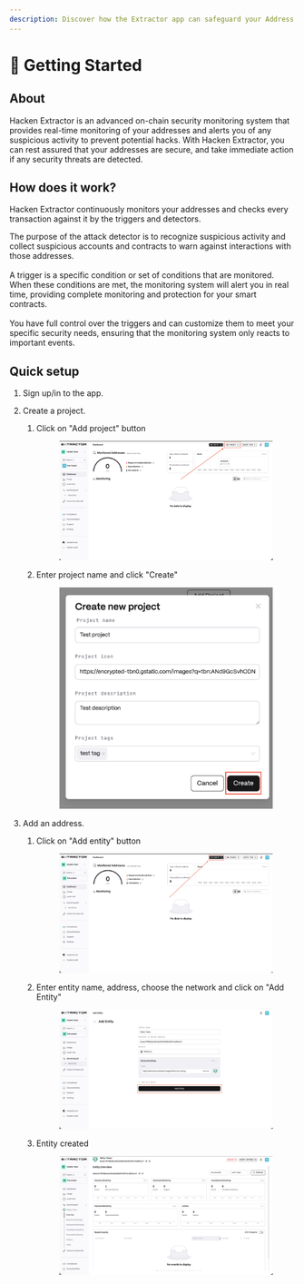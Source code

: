 ```yaml
---
description: Discover how the Extractor app can safeguard your Address from potential hacks
---
```


# 🚀 Getting Started

## About

Hacken Extractor is an advanced on-chain security monitoring system that provides real-time monitoring of your addresses and alerts you of any suspicious activity to prevent potential hacks. With Hacken Extractor, you can rest assured that your addresses are secure, and take immediate action if any security threats are detected.

## How does it work? <a href="#how-does-it-work" id="how-does-it-work"></a>

Hacken Extractor continuously monitors your addresses and checks every transaction against it by the triggers and detectors.

The purpose of the attack detector is to recognize suspicious activity and collect suspicious accounts and contracts to warn against interactions with those addresses.\
\
A trigger is a specific condition or set of conditions that are monitored. When these conditions are met, the monitoring system will alert you in real time, providing complete monitoring and protection for your smart contracts. \
\
You have full control over the triggers and can customize them to meet your specific security needs, ensuring that the monitoring system only reacts to important events.

## Quick setup

1. Sign up/in to the app.
2. Create a project.
   1. Click on "Add project" button
      <figure><img src="./.gitbook/assets/create_project_1.png" alt=""><figcaption></figcaption></figure>
   2. Enter project name and click "Create"
      <figure><img src="./.gitbook/assets/create_project_2.png" alt=""><figcaption></figcaption></figure>

3. Add an address.  
   1. Click on "Add entity" button
      <figure><img src="./.gitbook/assets/create_entity_1.png" alt=""><figcaption></figcaption></figure>
   2. Enter entity name, address, choose the network and click on "Add Entity"
      <figure><img src="./.gitbook/assets/create_entity_2.png" alt=""><figcaption></figcaption></figure>
   3. Entity created
      <figure><img src="./.gitbook/assets/create_entity_3.png" alt=""><figcaption></figcaption></figure>

